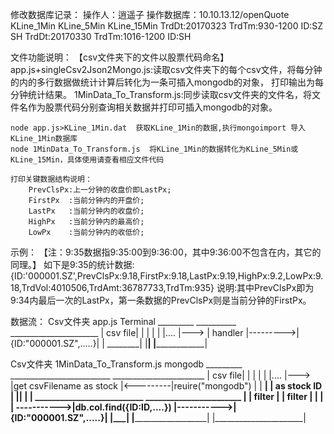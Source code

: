 修改数据库记录：
   操作人：逍遥子
   操作数据库：10.10.13.12/openQuote   KLine_1Min  KLine_5Min  KLine_15Min
               TrdDt:20170323  TrdTm:930-1200   ID:SZ SH
               TrdDt:20170330  TrdTm:1016-1200  ID:SH


文件功能说明：
    【csv文件夹下的文件以股票代码命名】
    app.js+singleCsv2Json2Mongo.js:读取csv文件夹下的每个csv文件，将每分钟的内的多行数据做统计计算后转化为一条可插入mongodb的对象，
    打印输出为每分钟统计结果。
    1MinData_To_Transform.js:同步读取csv文件夹的文件名，将文件名作为股票代码分别查询相关数据并打印可插入mongodb的对象。

    node app.js>KLine_1Min.dat  获取KLine_1Min的数据,执行mongoimport 导入KLine_1Min数据库
    node 1MinData_To_Transform.js  将KLine_1Min的数据转化为KLine_5Min或KLine_15Min，具体使用请查看相应文件代码

    打印关键数据结构说明：
        PrevClsPx:上一分钟的收盘价即LastPx;
        FirstPx  :当前分钟内的开盘价;
        LastPx   :当前分钟内的收盘价;
        HighPx   :当前分钟内的最高价;
        LowPx    :当前分钟内的收低价;

示例：
   【注：9:35数据指9:35:00到9:36:00，其中9:36:00不包含在内，其它的同理。】
   如下是9:35的统计数据:
    {ID:'000001.SZ',PrevClsPx:9.18,FirstPx:9.18,LastPx:9.19,HighPx:9.2,LowPx:9.18,TrdVol:4010506,TrdAmt:36787733,TrdTm:935}
   说明:其中PrevClsPx即为9:34内最后一次的LastPx，第一条数据的PrevClsPx则是当前分钟的FirstPx。


数据流：
   Csv文件夹            app.js                Terminal
     _________       __________            ______________________
    | csv file|     |          |          |                      |
    |....     |---> |  handler |--------->|{ID:"000001.SZ",.....}|
    | ________|     |__________|          |______________________|


                            
  Csv文件夹            1MinData_To_Transform.js               mongodb
      _________       _________________________           _______________________
     | csv file|     |                         |          |                      |
     |....     |---> |get csvFilename as stock |<---------|reuire("mongodb")     |
     | ________|     |      as  stock ID       |          |______________________|
                     |                         |              __________________________             _______________________
                     |                         |   filter    |                          |   filter   |                      |
                     |                         | ----------->|db.col.find({ID:ID,....}) |----------->|{ID:"000001.SZ",.....}|
                     |_________________________|             |__________________________|            |______________________|
